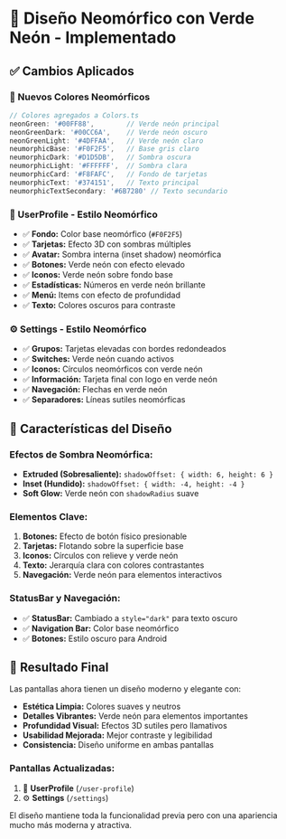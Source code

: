 # 🎨 Diseño Neomórfico con Verde Neón - Implementado

## ✅ **Cambios Aplicados**

### **🎨 Nuevos Colores Neomórficos**
```typescript
// Colores agregados a Colors.ts
neonGreen: '#00FF88',        // Verde neón principal
neonGreenDark: '#00CC6A',    // Verde neón oscuro
neonGreenLight: '#4DFFAA',   // Verde neón claro
neumorphicBase: '#F0F2F5',   // Base gris claro
neumorphicDark: '#D1D5DB',   // Sombra oscura
neumorphicLight: '#FFFFFF',  // Sombra clara
neumorphicCard: '#F8FAFC',   // Fondo de tarjetas
neumorphicText: '#374151',   // Texto principal
neumorphicTextSecondary: '#6B7280' // Texto secundario
```

### **👤 UserProfile - Estilo Neomórfico**
- ✅ **Fondo:** Color base neomórfico (`#F0F2F5`)
- ✅ **Tarjetas:** Efecto 3D con sombras múltiples
- ✅ **Avatar:** Sombra interna (inset shadow) neomórfica
- ✅ **Botones:** Verde neón con efecto elevado
- ✅ **Iconos:** Verde neón sobre fondo base
- ✅ **Estadísticas:** Números en verde neón brillante
- ✅ **Menú:** Items con efecto de profundidad
- ✅ **Texto:** Colores oscuros para contraste

### **⚙️ Settings - Estilo Neomórfico**
- ✅ **Grupos:** Tarjetas elevadas con bordes redondeados
- ✅ **Switches:** Verde neón cuando activos
- ✅ **Iconos:** Círculos neomórficos con verde neón
- ✅ **Información:** Tarjeta final con logo en verde neón
- ✅ **Navegación:** Flechas en verde neón
- ✅ **Separadores:** Líneas sutiles neomórficas

## 🎯 **Características del Diseño**

### **Efectos de Sombra Neomórfica:**
- **Extruded (Sobresaliente):** `shadowOffset: { width: 6, height: 6 }`
- **Inset (Hundido):** `shadowOffset: { width: -4, height: -4 }`
- **Soft Glow:** Verde neón con `shadowRadius` suave

### **Elementos Clave:**
1. **Botones:** Efecto de botón físico presionable
2. **Tarjetas:** Flotando sobre la superficie base
3. **Iconos:** Círculos con relieve y verde neón
4. **Texto:** Jerarquía clara con colores contrastantes
5. **Navegación:** Verde neón para elementos interactivos

### **StatusBar y Navegación:**
- ✅ **StatusBar:** Cambiado a `style="dark"` para texto oscuro
- ✅ **Navigation Bar:** Color base neomórfico
- ✅ **Botones:** Estilo oscuro para Android

## 🚀 **Resultado Final**

Las pantallas ahora tienen un diseño moderno y elegante con:
- **Estética Limpia:** Colores suaves y neutros
- **Detalles Vibrantes:** Verde neón para elementos importantes
- **Profundidad Visual:** Efectos 3D sutiles pero llamativos
- **Usabilidad Mejorada:** Mejor contraste y legibilidad
- **Consistencia:** Diseño uniforme en ambas pantallas

### **Pantallas Actualizadas:**
1. 👤 **UserProfile** (`/user-profile`)
2. ⚙️ **Settings** (`/settings`)

El diseño mantiene toda la funcionalidad previa pero con una apariencia mucho más moderna y atractiva.
